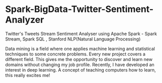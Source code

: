 # Spark-BigData-Twitter-Sentiment-Analyzer
Twitter's Tweets Stream Sentiment Analyser using Apache Spark - Spark Stream, Spark SQL , Stanford NLP(Natural Language Processing)


Data mining is a field where one applies machine learning and statistical techniques to some concrete problems. Every new project covers a different field. This gives me the opportunity to discover and learn new domains without changing my job profile.  Recently, I have developed an interest in deep learning. A concept of teaching computers how to learn, this really excites me!
